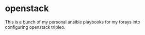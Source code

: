# openstack

This is a bunch of my personal ansible playbooks for my forays into configuring openstack tripleo.
